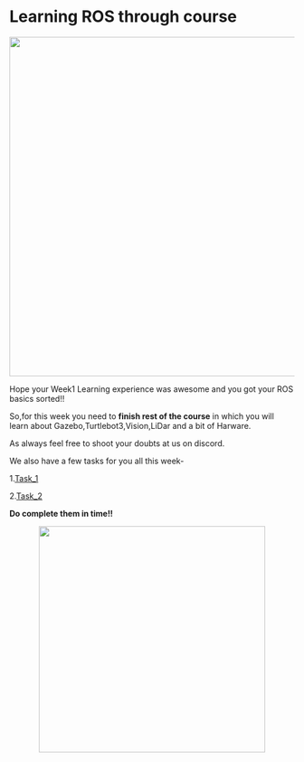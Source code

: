# Learning ROS through course

<p align="center">
<img src="https://user-images.githubusercontent.com/78502324/177545564-e578d384-8ab6-4b97-9591-0cbc61ca22de.png" width="600" >
</p>

Hope your Week1 Learning experience was awesome and you got your ROS basics sorted!!

So,for this week you need to **finish rest of the course** in which you will learn about Gazebo,Turtlebot3,Vision,LiDar and a bit of Harware.

As always feel free to shoot your doubts at us on discord.

We also have a few tasks for you all this week-

1.[Task_1](https://github.com/harshmahesheka/ROS-Specialization-22/blob/main/week2/Task_1.md)

2.[Task_2](https://github.com/harshmahesheka/ROS-Specialization-22/blob/main/week2/Task_2.md)

**Do complete them in time!!**

<p align="center">
<img src="https://user-images.githubusercontent.com/78502324/177547816-fa36f1d0-7492-466a-b125-bae96f04078f.jpeg" width="400">
</p>
